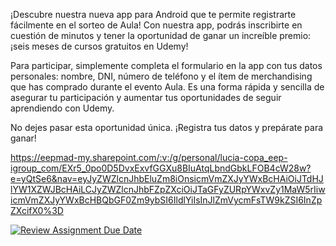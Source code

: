 ¡Descubre nuestra nueva app para Android que te permite registrarte fácilmente en el sorteo de Aula! Con nuestra app, podrás inscribirte en cuestión de minutos y tener la oportunidad de ganar un increíble premio: ¡seis meses de cursos gratuitos en Udemy!

Para participar, simplemente completa el formulario en la app con tus datos personales: nombre, DNI, número de teléfono y el ítem de merchandising que has comprado durante el evento Aula. Es una forma rápida y sencilla de asegurar tu participación y aumentar tus oportunidades de seguir aprendiendo con Udemy.

No dejes pasar esta oportunidad única. ¡Registra tus datos y prepárate para ganar!

https://eepmad-my.sharepoint.com/:v:/g/personal/lucia-copa_eep-igroup_com/EXr5_0po0D5DvxExvfGGXu8BIuAtqLbndGbkLFOB4cW28w?e=yQtSe6&nav=eyJyZWZlcnJhbEluZm8iOnsicmVmZXJyYWxBcHAiOiJTdHJlYW1XZWJBcHAiLCJyZWZlcnJhbFZpZXciOiJTaGFyZURpYWxvZy1MaW5rIiwicmVmZXJyYWxBcHBQbGF0Zm9ybSI6IldlYiIsInJlZmVycmFsTW9kZSI6InZpZXcifX0%3D


[![Review Assignment Due Date](https://classroom.github.com/assets/deadline-readme-button-24ddc0f5d75046c5622901739e7c5dd533143b0c8e959d652212380cedb1ea36.svg)](https://classroom.github.com/a/AE4M6CtT)



 
